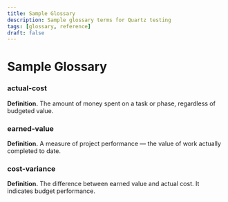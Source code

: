 ```yaml
---
title: Sample Glossary
description: Sample glossary terms for Quartz testing
tags: [glossary, reference]
draft: false
---
```


# Sample Glossary

### actual-cost
**Definition.** The amount of money spent on a task or phase, regardless of budgeted value.

### earned-value
**Definition.** A measure of project performance — the value of work actually completed to date.

### cost-variance
**Definition.** The difference between earned value and actual cost. It indicates budget performance.

